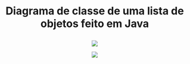 # <p align="center">Diagrama de classe de uma lista de objetos feito em Java</p>


<p align="center">
<img src="https://user-images.githubusercontent.com/79487813/144151469-c6930cf3-d056-435b-99e5-01fe87ccf074.png"/>
</P>

<p align="center">
<img src="https://user-images.githubusercontent.com/79487813/144151567-596f7ceb-bf6b-4ee4-acd4-731e3bc20447.png"/>
</P>
